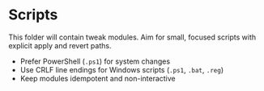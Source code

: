 # Scripts

This folder will contain tweak modules. Aim for small, focused scripts with explicit apply and revert paths.

- Prefer PowerShell (`.ps1`) for system changes
- Use CRLF line endings for Windows scripts (`.ps1`, `.bat`, `.reg`)
- Keep modules idempotent and non-interactive
